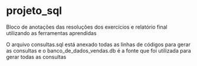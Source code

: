 # projeto_sql

Bloco de anotações das resoluções dos exercícios e relatório final utilizando as ferramentas aprendidas 

O arquivo consultas.sql está anexado todas as linhas de códigos para gerar as consultas 
e o banco_de_dados_vendas.db é a fonte que foi utilizada para gerar todas as consultas
